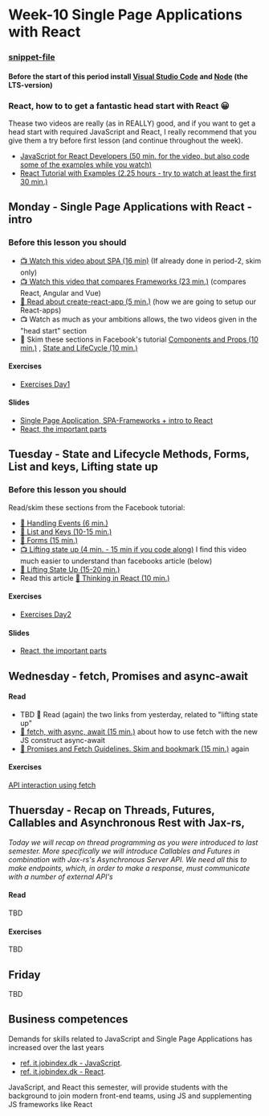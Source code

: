 # Week-10 Single Page Applications with React

### [snippet-file](https://docs.google.com/document/d/1NYl8v1M05yXElnNwNfcy1zdpvhXU5zx2wS65LZ4WtIk/edit?usp=sharing)

#### Before the start of this period install [Visual Studio Code]( https://code.visualstudio.com/download ) and [Node](https://nodejs.org/en/download/) (the LTS-version) 

### React, how to to get a fantastic head start with React :grinning:

Thease two videos are really (as in REALLY) good, and if you want to get a head start with required JavaScript and React, I really recommend that you give them a try before first lesson (and continue throughout the week).
- [JavaScript for React Developers (50 min. for the video, but also code some of the examples while you watch)](https://www.youtube.com/watch?v=NCwa_xi0Uuc)
- [React Tutorial with Examples (2.25 hours - try to watch at least the first 30 min.)](https://www.youtube.com/watch?v=Ke90Tje7VS0&t=439s)


## Monday - Single Page Applications with React - intro
### Before this lesson you should
- [:tv: Watch this video about SPA (16 min)]( https://www.youtube.com/watch?v=F_BYg2QGsC0) (If already done in period-2, skim only)
- [:tv: Watch this video that compares Frameworks (23 min.)](https://www.youtube.com/watch?v=SWZ_4YBFBhs) (compares React, Angular and Vue)
- [:book: Read about create-react-app (5 min.)](https://github.com/facebook/create-react-app/blob/master/README.md#creating-an-app) (how we are going to setup our React-apps)
- :tv: Watch as much as your ambitions allows, the two videos given in the "head start" section
- :book: Skim these sections in Facebook's tutorial [Components and Props (10 min.)](https://reactjs.org/docs/components-and-props.html) , [State and LifeCycle (10 min.)](https://reactjs.org/docs/state-and-lifecycle.html)

#### Exercises
- [Exercises Day1](https://docs.google.com/document/d/1TsqQdtjqylsTo2yU5X5YIJJx0IoZ13_HrFI6LW3I43M/edit?usp=sharing)

#### Slides
- [Single Page Application, SPA-Frameworks + intro to React](http://sem3slides.mydemos.dk/react1/react1.html#1)
- [React, the important parts](http://sem3slides.mydemos.dk/react2/react2.html#1)


## Tuesday - State and Lifecycle Methods, Forms, List and keys, Lifting state up
### Before this lesson you should

Read/skim these sections from the Facebook tutorial:
- [:book: Handling Events (6 min.)](https://reactjs.org/docs/handling-events.html)
- [:book: List and Keys (10-15 min.)](https://reactjs.org/docs/lists-and-keys.html)
- [:book: Forms (15 min.)](https://reactjs.org/docs/forms.html)
- [:tv: Lifting state up (4 min. - 15 min if you code along)](https://www.youtube.com/watch?v=ZluNj0-NpNI) I find this video much easier to understand than facebooks article (below)
- [:book: Lifting State Up (15-20 min.)](https://reactjs.org/docs/lifting-state-up.html)
- Read this article [:book: Thinking in React (10 min.)](https://medium.com/@nimelrian/thinking-in-react-a-paradox-statement-33c19e2eb9e2)

#### Exercises
- [Exercises Day2](https://docs.google.com/document/d/1EYmpm-ssahbIvax8t0MxOEjAhw9cEvt8Ggu-tMULZB0/edit?usp=sharing) 

#### Slides
- [React, the important parts](http://sem3slides.mydemos.dk/react2/react2.html#1)

## Wednesday - fetch, Promises and async-await
#### Read
- TBD :book: Read (again) the two links from yesterday, related to "lifting state up"
- [:book: fetch, with async, await (15 min.)](https://davidwalsh.name/async-await) about how to use fetch with the new JS construct async-await
- [:book: Promises and Fetch Guidelines. Skim and bookmark (15 min.)](https://docs.google.com/document/d/1hF9P65v_AJKCjol_gFkm3oZ1eVTuOKc15V6pcb3iFa8/edit?usp=sharing) again 

#### Exercises
[API interaction using fetch](https://docs.google.com/document/d/1Yv7bXR6ZgL_ZXJWvzawmTVD3tN42rJktulqxhGV-HuE/edit?usp=sharing)

## Thuersday - Recap on Threads, Futures, Callables and  Asynchronous Rest with Jax-rs,
_Today we will recap on thread programming as you were introduced to last semester. More specifically we will introduce Callables and Futures in combination with Jax-rs's Asynchronous Server API. We need all this to make endpoints, which, in order to make a response, must communicate with a number of external API's_

#### Read
TBD

#### Exercises
TBD
## Friday
TBD
<!--
[StudyPoint-exercises](https://docs.google.com/document/d/1MDLu8cWJCAokqhsPY_8jJu_RyUrJyLoh7HFXdz0M2oY/edit?usp=sharing)
-->

## Business competences

Demands for skills related to JavaScript and Single Page Applications has increased over the last years 
- [ref. it.jobindex.dk - JavaScript](https://it.jobindex.dk/jobsoegning?q=javascript&supid=1).
- [ref. it.jobindex.dk - React]( https://it.jobindex.dk/jobsoegning/it?q=react).

JavaScript, and React this semester, will provide students with the background to join modern front-end teams, using JS and supplementing JS frameworks like React
